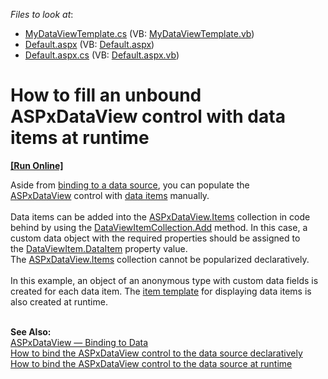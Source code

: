 <!-- default file list -->
*Files to look at*:

* [MyDataViewTemplate.cs](./CS/App_Code/MyDataViewTemplate.cs) (VB: [MyDataViewTemplate.vb](./VB/App_Code/MyDataViewTemplate.vb))
* [Default.aspx](./CS/Default.aspx) (VB: [Default.aspx](./VB/Default.aspx))
* [Default.aspx.cs](./CS/Default.aspx.cs) (VB: [Default.aspx.vb](./VB/Default.aspx.vb))
<!-- default file list end -->
# How to fill an unbound ASPxDataView control with data items at runtime
<!-- run online -->
**[[Run Online]](https://codecentral.devexpress.com/t358211/)**
<!-- run online end -->


<p>Aside from <a href="http://help.devexpress.com/#AspNet/CustomDocument115695">binding to a data source</a>, you can populate the <a href="https://documentation.devexpress.com/#AspNet/clsDevExpressWebASPxDataViewtopic">ASPxDataView</a> control with <a href="http://help.devexpress.com/#AspNet/CustomDocument115725">data items</a> manually. <br><br>Data items can be added into the <a href="http://larix/ReferenceBrowserMain_16_1/LoadItem.aspx?Member=P%3aDevExpress.Web.ASPxDataView.Items&Template=MemberPropertyTopic">ASPxDataView.Items</a> collection in code behind by using the <a href="http://larix/ReferenceBrowserMain_16_1/LoadItem.aspx?Member=M%3aDevExpress.Web.DataViewItemCollection.Add&Template=MemberOverloadTopic">DataViewItemCollection.Add</a> method. In this case, a custom data object with the required properties should be assigned to the <a href="http://larix/ReferenceBrowserMain_16_1/LoadItem.aspx?Member=P%3aDevExpress.Web.DataViewItem.DataItem&Template=MemberPropertyTopic">DataViewItem.DataItem</a> property value. The <a href="http://larix/ReferenceBrowserMain_16_1/LoadItem.aspx?Member=P%3aDevExpress.Web.ASPxDataView.Items&Template=MemberPropertyTopic">ASPxDataView.Items</a> collection cannot be popularized declaratively.<br><br>In this example, an object of an anonymous type with custom data fields is created for each data item. The <a href="https://documentation.devexpress.com/#AspNet/DevExpressWebASPxDataView_ItemTemplatetopic">item template</a> for displaying data items is also created at runtime.</p>
<br><strong>See Also:<br></strong><a href="http://help.devexpress.com/#AspNet/CustomDocument115695">ASPxDataView — Binding to Data</a><br><a href="https://www.devexpress.com/Support/Center/p/T358208">How to bind the ASPxDataView control to the data source declaratively</a><br><a href="https://www.devexpress.com/Support/Center/p/T358210">How to bind the ASPxDataView</a><a href="https://www.devexpress.com/Support/Center/p/T358210"> c</a><a href="https://www.devexpress.com/Support/Center/p/T358210">ontrol</a><a href="https://www.devexpress.com/Support/Center/p/T358210"> to the data</a><a href="https://www.devexpress.com/Support/Center/p/T358210"> sour</a><a href="https://www.devexpress.com/Support/Center/p/T358210">ce</a><a href="https://www.devexpress.com/Support/Center/p/T358210"> at runtime</a>

<br/>


